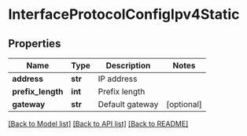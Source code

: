 # InterfaceProtocolConfigIpv4Static

## Properties
Name | Type | Description | Notes
------------ | ------------- | ------------- | -------------
**address** | **str** | IP address | 
**prefix_length** | **int** | Prefix length | 
**gateway** | **str** | Default gateway | [optional] 

[[Back to Model list]](../README.md#documentation-for-models) [[Back to API list]](../README.md#documentation-for-api-endpoints) [[Back to README]](../README.md)


